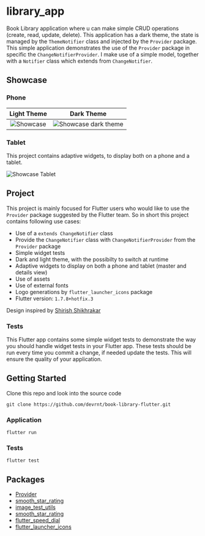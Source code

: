# library_app

<!-- A new Flutter project.

## Getting Started

This project is a starting point for a Flutter application.

A few resources to get you started if this is your first Flutter project:

- [Lab: Write your first Flutter app](https://docs.flutter.dev/get-started/codelab)
- [Cookbook: Useful Flutter samples](https://docs.flutter.dev/cookbook)

For help getting started with Flutter development, view the
[online documentation](https://docs.flutter.dev/), which offers tutorials,
samples, guidance on mobile development, and a full API reference. -->
<!-- # Book Library -->

Book Library application where u can make simple CRUD operations (create, read, update, delete).
This application has a dark theme, the state is managed by the `ThemeNotifier` class and injected by the `Provider` package.
This simple application demonstrates the use of the `Provider` package in specific the `ChangeNotifierProvider`.
I make use of a simple model, together with a `Notifier` class which extends from `ChangeNotifier`.

## Showcase
### Phone
Light Theme        |  Dark Theme
:-------------------------:|:-------------------------:
![Showcase](showcase/showcase.gif)  | ![Showcase dark theme](showcase/showcase_dark.gif)

### Tablet
This project contains adaptive widgets, to display both on a phone and a tablet.

![Showcase Tablet](showcase/showcase_tablet.gif)

## Project
This project is mainly focused for Flutter users who would like to use the `Provider` package suggested by the Flutter team.
So in short this project contains following use cases:
* Use of a `extends ChangeNotifier` class
* Provide the `ChangeNotifier` class with `ChangeNotifierProvider` from the `Provider` package 
* Simple widget tests
* Dark and light theme, with the possibilty to switch at runtime
* Adaptive widgets to display on both a phone and tablet (master and details view)
* Use of assets
* Use of external fonts
* Logo generations by `flutter_launcher_icons` package
* Flutter version: `1.7.8+hotfix.3`

Design inspired by [Shirish Shikhrakar ](https://dribbble.com/shots/6552218-Reading-Application)

### Tests

This Flutter app contains some simple widget tests to demonstrate the way you should handle widget tests in your Flutter app. These tests should be run every time you commit a change, if needed update the tests.
This will ensure the quality of your application.

## Getting Started

Clone this repo and look into the source code
```
git clone https://github.com/devrnt/book-library-flutter.git
```

### Application
```
flutter run 
```

### Tests

```
flutter test
```

## Packages
* [Provider](https://pub.dev/packages/provider)
* [smooth_star_rating](https://pub.dev/packages/smooth_star_rating)
* [image_test_utils](https://pub.dev/packages/image_test_utils)
* [smooth_star_rating](https://pub.dev/packages/smooth_star_rating)
* [flutter_speed_dial](https://pub.dev/packages/flutter_speed_dial)
* [flutter_launcher_icons](https://pub.dev/packages/flutter_launcher_icons)